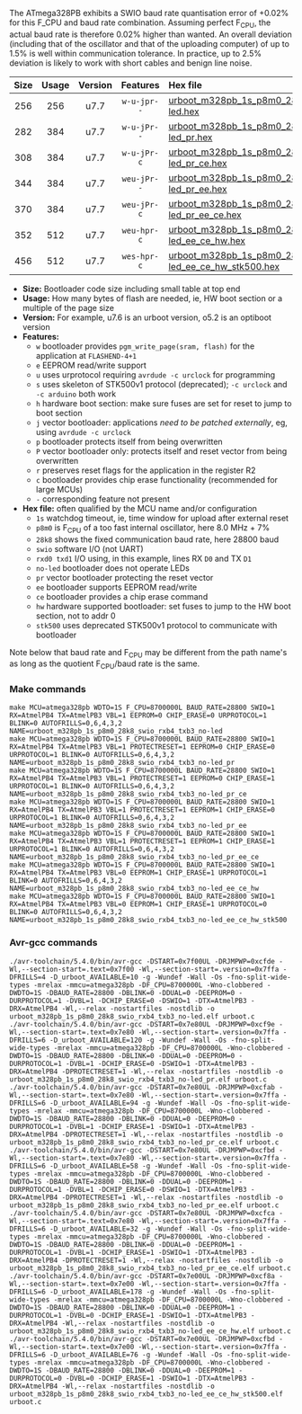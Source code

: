 The ATmega328PB exhibits a SWIO baud rate quantisation error of +0.02% for this F_CPU and baud rate combination. Assuming perfect F<sub>CPU</sub>, the actual baud rate is therefore 0.02% higher than wanted. An overall deviation (including that of the oscillator and that of the uploading computer) of up to 1.5% is well within communication tolerance. In practice, up to 2.5% deviation is likely to work with short cables and benign line noise.

|Size|Usage|Version|Features|Hex file|
|:-:|:-:|:-:|:-:|:--|
|256|256|u7.7|`w-u-jpr--`|[urboot_m328pb_1s_p8m0_28k8_swio_rxb4_txb3_no-led.hex](https://raw.githubusercontent.com/stefanrueger/urboot.hex/main/boards/uno/atmega328pb/watchdog_1_s/internal_oscillator_p%2B8.75%25/%2B8m000000_hz/%2B%2B28k8_baud/uart1_rxb4_txb3/no-led/urboot_m328pb_1s_p8m0_28k8_swio_rxb4_txb3_no-led.hex)|
|282|384|u7.7|`w-u-jPr--`|[urboot_m328pb_1s_p8m0_28k8_swio_rxb4_txb3_no-led_pr.hex](https://raw.githubusercontent.com/stefanrueger/urboot.hex/main/boards/uno/atmega328pb/watchdog_1_s/internal_oscillator_p%2B8.75%25/%2B8m000000_hz/%2B%2B28k8_baud/uart1_rxb4_txb3/no-led/urboot_m328pb_1s_p8m0_28k8_swio_rxb4_txb3_no-led_pr.hex)|
|308|384|u7.7|`w-u-jPr-c`|[urboot_m328pb_1s_p8m0_28k8_swio_rxb4_txb3_no-led_pr_ce.hex](https://raw.githubusercontent.com/stefanrueger/urboot.hex/main/boards/uno/atmega328pb/watchdog_1_s/internal_oscillator_p%2B8.75%25/%2B8m000000_hz/%2B%2B28k8_baud/uart1_rxb4_txb3/no-led/urboot_m328pb_1s_p8m0_28k8_swio_rxb4_txb3_no-led_pr_ce.hex)|
|344|384|u7.7|`weu-jPr--`|[urboot_m328pb_1s_p8m0_28k8_swio_rxb4_txb3_no-led_pr_ee.hex](https://raw.githubusercontent.com/stefanrueger/urboot.hex/main/boards/uno/atmega328pb/watchdog_1_s/internal_oscillator_p%2B8.75%25/%2B8m000000_hz/%2B%2B28k8_baud/uart1_rxb4_txb3/no-led/urboot_m328pb_1s_p8m0_28k8_swio_rxb4_txb3_no-led_pr_ee.hex)|
|370|384|u7.7|`weu-jPr-c`|[urboot_m328pb_1s_p8m0_28k8_swio_rxb4_txb3_no-led_pr_ee_ce.hex](https://raw.githubusercontent.com/stefanrueger/urboot.hex/main/boards/uno/atmega328pb/watchdog_1_s/internal_oscillator_p%2B8.75%25/%2B8m000000_hz/%2B%2B28k8_baud/uart1_rxb4_txb3/no-led/urboot_m328pb_1s_p8m0_28k8_swio_rxb4_txb3_no-led_pr_ee_ce.hex)|
|352|512|u7.7|`weu-hpr-c`|[urboot_m328pb_1s_p8m0_28k8_swio_rxb4_txb3_no-led_ee_ce_hw.hex](https://raw.githubusercontent.com/stefanrueger/urboot.hex/main/boards/uno/atmega328pb/watchdog_1_s/internal_oscillator_p%2B8.75%25/%2B8m000000_hz/%2B%2B28k8_baud/uart1_rxb4_txb3/no-led/urboot_m328pb_1s_p8m0_28k8_swio_rxb4_txb3_no-led_ee_ce_hw.hex)|
|456|512|u7.7|`wes-hpr-c`|[urboot_m328pb_1s_p8m0_28k8_swio_rxb4_txb3_no-led_ee_ce_hw_stk500.hex](https://raw.githubusercontent.com/stefanrueger/urboot.hex/main/boards/uno/atmega328pb/watchdog_1_s/internal_oscillator_p%2B8.75%25/%2B8m000000_hz/%2B%2B28k8_baud/uart1_rxb4_txb3/no-led/urboot_m328pb_1s_p8m0_28k8_swio_rxb4_txb3_no-led_ee_ce_hw_stk500.hex)|

- **Size:** Bootloader code size including small table at top end
- **Usage:** How many bytes of flash are needed, ie, HW boot section or a multiple of the page size
- **Version:** For example, u7.6 is an urboot version, o5.2 is an optiboot version
- **Features:**
  + `w` bootloader provides `pgm_write_page(sram, flash)` for the application at `FLASHEND-4+1`
  + `e` EEPROM read/write support
  + `u` uses urprotocol requiring `avrdude -c urclock` for programming
  + `s` uses skeleton of STK500v1 protocol (deprecated); `-c urclock` and `-c arduino` both work
  + `h` hardware boot section: make sure fuses are set for reset to jump to boot section
  + `j` vector bootloader: applications *need to be patched externally*, eg, using `avrdude -c urclock`
  + `p` bootloader protects itself from being overwritten
  + `P` vector bootloader only: protects itself and reset vector from being overwritten
  + `r` preserves reset flags for the application in the register R2
  + `c` bootloader provides chip erase functionality (recommended for large MCUs)
  + `-` corresponding feature not present
- **Hex file:** often qualified by the MCU name and/or configuration
  + `1s` watchdog timeout, ie, time window for upload after external reset
  + `p8m0` is F<sub>CPU</sub> of a too fast internal oscillator, here 8.0 MHz + 7%
  + `28k8` shows the fixed communication baud rate, here 28800 baud
  + `swio` software I/O (not UART)
  + `rxd0 txd1` I/O using, in this example, lines RX `D0` and TX `D1`
  + `no-led` bootloader does not operate LEDs
  + `pr` vector bootloader protecting the reset vector
  + `ee` bootloader supports EEPROM read/write
  + `ce` bootloader provides a chip erase command
  + `hw` hardware supported bootloader: set fuses to jump to the HW boot section, not to addr 0
  + `stk500` uses deprecated STK500v1 protocol to communicate with bootloader


Note below that baud rate and F<sub>CPU</sub> may be different from the path name's as long as the quotient F<sub>CPU</sub>/baud rate is the same.

### Make commands
```
make MCU=atmega328pb WDTO=1S F_CPU=8700000L BAUD_RATE=28800 SWIO=1 RX=AtmelPB4 TX=AtmelPB3 VBL=1 EEPROM=0 CHIP_ERASE=0 URPROTOCOL=1 BLINK=0 AUTOFRILLS=0,6,4,3,2 NAME=urboot_m328pb_1s_p8m0_28k8_swio_rxb4_txb3_no-led
make MCU=atmega328pb WDTO=1S F_CPU=8700000L BAUD_RATE=28800 SWIO=1 RX=AtmelPB4 TX=AtmelPB3 VBL=1 PROTECTRESET=1 EEPROM=0 CHIP_ERASE=0 URPROTOCOL=1 BLINK=0 AUTOFRILLS=0,6,4,3,2 NAME=urboot_m328pb_1s_p8m0_28k8_swio_rxb4_txb3_no-led_pr
make MCU=atmega328pb WDTO=1S F_CPU=8700000L BAUD_RATE=28800 SWIO=1 RX=AtmelPB4 TX=AtmelPB3 VBL=1 PROTECTRESET=1 EEPROM=0 CHIP_ERASE=1 URPROTOCOL=1 BLINK=0 AUTOFRILLS=0,6,4,3,2 NAME=urboot_m328pb_1s_p8m0_28k8_swio_rxb4_txb3_no-led_pr_ce
make MCU=atmega328pb WDTO=1S F_CPU=8700000L BAUD_RATE=28800 SWIO=1 RX=AtmelPB4 TX=AtmelPB3 VBL=1 PROTECTRESET=1 EEPROM=1 CHIP_ERASE=0 URPROTOCOL=1 BLINK=0 AUTOFRILLS=0,6,4,3,2 NAME=urboot_m328pb_1s_p8m0_28k8_swio_rxb4_txb3_no-led_pr_ee
make MCU=atmega328pb WDTO=1S F_CPU=8700000L BAUD_RATE=28800 SWIO=1 RX=AtmelPB4 TX=AtmelPB3 VBL=1 PROTECTRESET=1 EEPROM=1 CHIP_ERASE=1 URPROTOCOL=1 BLINK=0 AUTOFRILLS=0,6,4,3,2 NAME=urboot_m328pb_1s_p8m0_28k8_swio_rxb4_txb3_no-led_pr_ee_ce
make MCU=atmega328pb WDTO=1S F_CPU=8700000L BAUD_RATE=28800 SWIO=1 RX=AtmelPB4 TX=AtmelPB3 VBL=0 EEPROM=1 CHIP_ERASE=1 URPROTOCOL=1 BLINK=0 AUTOFRILLS=0,6,4,3,2 NAME=urboot_m328pb_1s_p8m0_28k8_swio_rxb4_txb3_no-led_ee_ce_hw
make MCU=atmega328pb WDTO=1S F_CPU=8700000L BAUD_RATE=28800 SWIO=1 RX=AtmelPB4 TX=AtmelPB3 VBL=0 EEPROM=1 CHIP_ERASE=1 URPROTOCOL=0 BLINK=0 AUTOFRILLS=0,6,4,3,2 NAME=urboot_m328pb_1s_p8m0_28k8_swio_rxb4_txb3_no-led_ee_ce_hw_stk500
```

### Avr-gcc commands
```
./avr-toolchain/5.4.0/bin/avr-gcc -DSTART=0x7f00UL -DRJMPWP=0xcfde -Wl,--section-start=.text=0x7f00 -Wl,--section-start=.version=0x7ffa -DFRILLS=4 -D_urboot_AVAILABLE=10 -g -Wundef -Wall -Os -fno-split-wide-types -mrelax -mmcu=atmega328pb -DF_CPU=8700000L -Wno-clobbered -DWDTO=1S -DBAUD_RATE=28800 -DBLINK=0 -DDUAL=0 -DEEPROM=0 -DURPROTOCOL=1 -DVBL=1 -DCHIP_ERASE=0 -DSWIO=1 -DTX=AtmelPB3 -DRX=AtmelPB4 -Wl,--relax -nostartfiles -nostdlib -o urboot_m328pb_1s_p8m0_28k8_swio_rxb4_txb3_no-led.elf urboot.c
./avr-toolchain/5.4.0/bin/avr-gcc -DSTART=0x7e80UL -DRJMPWP=0xcf9e -Wl,--section-start=.text=0x7e80 -Wl,--section-start=.version=0x7ffa -DFRILLS=6 -D_urboot_AVAILABLE=120 -g -Wundef -Wall -Os -fno-split-wide-types -mrelax -mmcu=atmega328pb -DF_CPU=8700000L -Wno-clobbered -DWDTO=1S -DBAUD_RATE=28800 -DBLINK=0 -DDUAL=0 -DEEPROM=0 -DURPROTOCOL=1 -DVBL=1 -DCHIP_ERASE=0 -DSWIO=1 -DTX=AtmelPB3 -DRX=AtmelPB4 -DPROTECTRESET=1 -Wl,--relax -nostartfiles -nostdlib -o urboot_m328pb_1s_p8m0_28k8_swio_rxb4_txb3_no-led_pr.elf urboot.c
./avr-toolchain/5.4.0/bin/avr-gcc -DSTART=0x7e80UL -DRJMPWP=0xcfab -Wl,--section-start=.text=0x7e80 -Wl,--section-start=.version=0x7ffa -DFRILLS=6 -D_urboot_AVAILABLE=94 -g -Wundef -Wall -Os -fno-split-wide-types -mrelax -mmcu=atmega328pb -DF_CPU=8700000L -Wno-clobbered -DWDTO=1S -DBAUD_RATE=28800 -DBLINK=0 -DDUAL=0 -DEEPROM=0 -DURPROTOCOL=1 -DVBL=1 -DCHIP_ERASE=1 -DSWIO=1 -DTX=AtmelPB3 -DRX=AtmelPB4 -DPROTECTRESET=1 -Wl,--relax -nostartfiles -nostdlib -o urboot_m328pb_1s_p8m0_28k8_swio_rxb4_txb3_no-led_pr_ce.elf urboot.c
./avr-toolchain/5.4.0/bin/avr-gcc -DSTART=0x7e80UL -DRJMPWP=0xcfbd -Wl,--section-start=.text=0x7e80 -Wl,--section-start=.version=0x7ffa -DFRILLS=6 -D_urboot_AVAILABLE=58 -g -Wundef -Wall -Os -fno-split-wide-types -mrelax -mmcu=atmega328pb -DF_CPU=8700000L -Wno-clobbered -DWDTO=1S -DBAUD_RATE=28800 -DBLINK=0 -DDUAL=0 -DEEPROM=1 -DURPROTOCOL=1 -DVBL=1 -DCHIP_ERASE=0 -DSWIO=1 -DTX=AtmelPB3 -DRX=AtmelPB4 -DPROTECTRESET=1 -Wl,--relax -nostartfiles -nostdlib -o urboot_m328pb_1s_p8m0_28k8_swio_rxb4_txb3_no-led_pr_ee.elf urboot.c
./avr-toolchain/5.4.0/bin/avr-gcc -DSTART=0x7e80UL -DRJMPWP=0xcfca -Wl,--section-start=.text=0x7e80 -Wl,--section-start=.version=0x7ffa -DFRILLS=6 -D_urboot_AVAILABLE=32 -g -Wundef -Wall -Os -fno-split-wide-types -mrelax -mmcu=atmega328pb -DF_CPU=8700000L -Wno-clobbered -DWDTO=1S -DBAUD_RATE=28800 -DBLINK=0 -DDUAL=0 -DEEPROM=1 -DURPROTOCOL=1 -DVBL=1 -DCHIP_ERASE=1 -DSWIO=1 -DTX=AtmelPB3 -DRX=AtmelPB4 -DPROTECTRESET=1 -Wl,--relax -nostartfiles -nostdlib -o urboot_m328pb_1s_p8m0_28k8_swio_rxb4_txb3_no-led_pr_ee_ce.elf urboot.c
./avr-toolchain/5.4.0/bin/avr-gcc -DSTART=0x7e00UL -DRJMPWP=0xcf8a -Wl,--section-start=.text=0x7e00 -Wl,--section-start=.version=0x7ffa -DFRILLS=6 -D_urboot_AVAILABLE=178 -g -Wundef -Wall -Os -fno-split-wide-types -mrelax -mmcu=atmega328pb -DF_CPU=8700000L -Wno-clobbered -DWDTO=1S -DBAUD_RATE=28800 -DBLINK=0 -DDUAL=0 -DEEPROM=1 -DURPROTOCOL=1 -DVBL=0 -DCHIP_ERASE=1 -DSWIO=1 -DTX=AtmelPB3 -DRX=AtmelPB4 -Wl,--relax -nostartfiles -nostdlib -o urboot_m328pb_1s_p8m0_28k8_swio_rxb4_txb3_no-led_ee_ce_hw.elf urboot.c
./avr-toolchain/5.4.0/bin/avr-gcc -DSTART=0x7e00UL -DRJMPWP=0xcfbd -Wl,--section-start=.text=0x7e00 -Wl,--section-start=.version=0x7ffa -DFRILLS=6 -D_urboot_AVAILABLE=76 -g -Wundef -Wall -Os -fno-split-wide-types -mrelax -mmcu=atmega328pb -DF_CPU=8700000L -Wno-clobbered -DWDTO=1S -DBAUD_RATE=28800 -DBLINK=0 -DDUAL=0 -DEEPROM=1 -DURPROTOCOL=0 -DVBL=0 -DCHIP_ERASE=1 -DSWIO=1 -DTX=AtmelPB3 -DRX=AtmelPB4 -Wl,--relax -nostartfiles -nostdlib -o urboot_m328pb_1s_p8m0_28k8_swio_rxb4_txb3_no-led_ee_ce_hw_stk500.elf urboot.c
```

